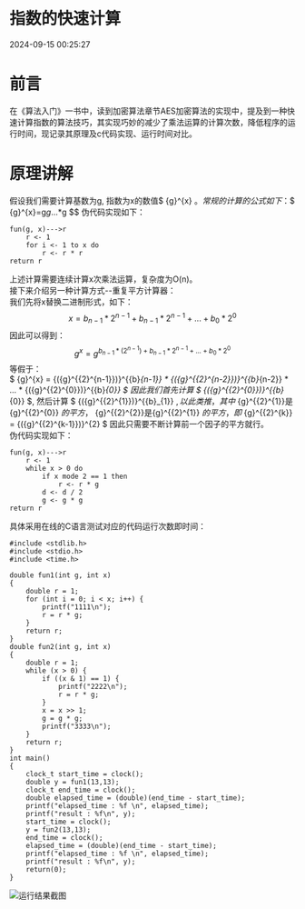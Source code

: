 # 指数的快速计算
2024-09-15 00:25:27

# 前言
在《算法入门》一书中，读到加密算法章节AES加密算法的实现中，提及到一种快速计算指数的算法技巧，其实现巧妙的减少了乘法运算的计算次数，降低程序的运行时间，现记录其原理及c代码实现、运行时间对比。
# 原理讲解
假设我们需要计算基数为g, 指数为x的数值$ {g}^{x} $。  
常规的计算的公式如下：$$ {g}^{x}=g*g*...*g $$
伪代码实现如下：  

```
fun(g, x)--->r
    r <- 1
    for i <- 1 to x do
        r <- r * r
return r
```
上述计算需要连续计算x次乘法运算，复杂度为O(n)。  
接下来介绍另一种计算方式--重复平方计算器：  
我们先将x替换二进制形式，如下：
$$ x = {b}_{n-1}*{2}^{n-1} + {b}_{n-1}*{2}^{n-1} + ... + {b}_{0}*{2}^{0} $$
因此可以得到：
$$ {g}^{x} = {g}^{{b}_{n-1} * ({2}^{n-1}) + {b}_{n-1}*{2}^{n-1} + ... + {b}_{0}*{2}^{0}} $$
等假于：  
$ {g}^{x} = {({g}^{{2}^{n-1}})}^{{b}_{n-1}} * {({g}^{{2}^{n-2}})}^{{b}_{n-2}} * ... * {({g}^{{2}^{0}})}^{{b}_{0}} $
因此我们首先计算 $ {({g}^{{2}^{0}})}^{{b}_{0}} $,
然后计算 $ {({g}^{{2}^{1}})}^{{b}_{1}} $, 
以此类推，其中$ {g}^{{2}^{1}}是{g}^{{2}^{0}} $的平方，$ {g}^{{2}^{2}}是{g}^{{2}^{1}} $的平方，即$ {g}^{{2}^{k}} = {({g}^{{2}^{k-1}})}^{2} $
因此只需要不断计算前一个因子的平方就行。  
伪代码实现如下：  

```
fun(g, x)--->r
    r <- 1
    while x > 0 do
        if x mode 2 == 1 then
            r <- r * g
        d <- d / 2
        g <- g * g
return r
```
具体采用在线的C语言测试对应的代码运行次数即时间：  
```
#include <stdlib.h>
#include <stdio.h>
#include <time.h>

double fun1(int g, int x)
{
    double r = 1;
    for (int i = 0; i < x; i++) {
        printf("1111\n");
        r = r * g;
    }
    return r;
}
double fun2(int g, int x)
{
    double r = 1;
    while (x > 0) {
        if ((x & 1) == 1) {
            printf("2222\n");
            r = r * g;
        }
        x = x >> 1;
        g = g * g;
        printf("3333\n");
    }
    return r;
}
int main()
{
    clock_t start_time = clock();
    double y = fun1(13,13);
    clock_t end_time = clock();
    double elapsed_time = (double)(end_time - start_time);
    printf("elapsed_time : %f \n", elapsed_time);
    printf("result : %f\n", y);
    start_time = clock();
    y = fun2(13,13);
    end_time = clock();
    elapsed_time = (double)(end_time - start_time);
    printf("elapsed_time : %f \n", elapsed_time);
    printf("result : %f\n", y);
    return(0);
}
```
![运行结果截图](./WechatIMG1557.jpeg)
